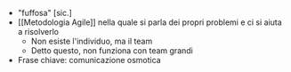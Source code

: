 - "fuffosa" [sic.]
- [[Metodologia Agile]] nella quale si parla dei propri problemi e ci si aiuta a risolverlo
	- Non esiste l'individuo, ma il team
	- Detto questo, non funziona con team grandi
- Frase chiave: comunicazione osmotica